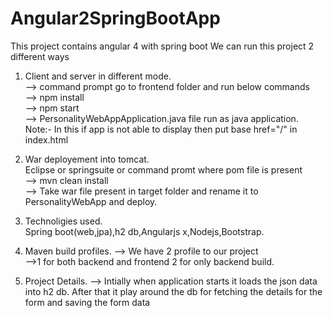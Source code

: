 # Angular2SpringBootApp
This project contains angular 4 with spring boot
We can run this project 2 different ways
1. Client and server in different mode.                                                                                                    
	-->	command prompt go to frontend folder and run below commands                                                                 
	-->	npm install                                                                                                                
        -->	npm start                                                                                                                      
	--> 	PersonalityWebAppApplication.java file run as java application.                                                            
	Note:- In this if app is not able to display then put base href="/" in index.html

2. War deployement into tomcat.                                                                                                                 
     Eclipse or springsuite or command promt where pom file is present                                                                      
		-->	mvn clean install                                                                                                              
		-->	Take war file present in target folder and rename it to PersonalityWebApp and deploy.                                                           
3. Technoligies used.                                                                                                                      
    Spring boot(web,jpa),h2 db,Angularjs x,Nodejs,Bootstrap.
                                                                                                                                            
4. Maven build profiles.                                                                                                                       --> We have 2 profile to our project                                                                                                           
    -->1 for both backend and frontend 2 for only backend build.
5. Project Details.
    --> Intially when application starts it loads the json data into h2 db. After that it play around the db for fetching the details for the form and saving the form data
    
		
		
